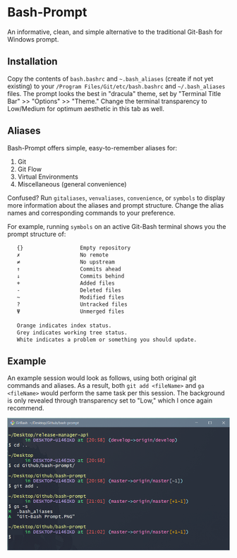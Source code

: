 # Bash-Prompt
An informative, clean, and simple alternative to the traditional Git-Bash for Windows prompt.

## Installation
Copy the contents of `bash.bashrc` and `~.bash_aliases` (create if not yet existing) to your `/Program Files/Git/etc/bash.bashrc` and `~/.bash_aliases` files. The prompt looks the best in "dracula" theme, set by "Terminal Title Bar" >> "Options" >> "Theme." Change the terminal transparency to Low/Medium for optimum aesthetic in this tab as well.

## Aliases

Bash-Prompt offers simple, easy-to-remember aliases for:
1. Git
2. Git Flow
3. Virtual Environments
4. Miscellaneous (general convenience)

Confused? Run `gitaliases`, `venvaliases`, `convenience`, or `symbols` to display more information about the aliases and prompt structure. Change the alias names and corresponding commands to your preference.

For example, running `symbols` on an active Git-Bash terminal shows you the prompt structure of:
```
   {}                  Empty repository
   ✗                   No remote
   ≠                   No upstream
   ↑                   Commits ahead
   ↓                   Commits behind
   +                   Added files
   -                   Deleted files
   ~                   Modified files
   ?                   Untracked files
   Ψ                   Unmerged files
   
   Orange indicates index status.
   Grey indicates working tree status.
   White indicates a problem or something you should update.
```

## Example

An example session would look as follows, using both original git commands and aliases. As a result, both `git add <fileName>` and `ga <fileName>` would perform the same task per this session. The background is only revealed through transparency set to "Low," which I once again recommend.

![Git-Bash Prompt](https://github.com/ByNoMeans/bash-prompt/blob/master/Git-Bash%20Prompt.png)


